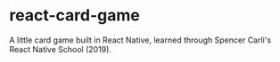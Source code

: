 # react-card-game
A little card game built in React Native, learned through Spencer Carli's React Native School (2019).

